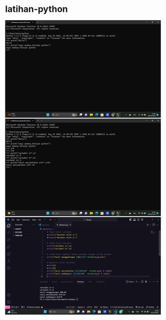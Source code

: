 # latihan-python
![gambar](screenshots/piton1.png)
![gambar](screenshots/piton2.png)
![gambar](screenshots/piton3.png)
